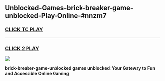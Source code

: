 
## Unblocked-Games-brick-breaker-game-unblocked-Play-Online-#nnzm7
<h3>
<a href="https://premium.freeplayer.one?title=brick-breaker-game-unblocked&ref=27F">CLICK TO PLAY</a></h3>
<hr>

<h3>
<a href="https://premium.freeplayer.one?title=brick-breaker-game-unblocked&ref=27F">CLICK 2 PLAY</a>
  
</h3>

<a href="https://premium.freeplayer.one?title=brick-breaker-game-unblocked&ref=27F"><img src="https://clearcache.store/games.png"></a>


**brick-breaker-game-unblocked games unblocked: Your Gateway to Fun and Accessible Online Gaming**
